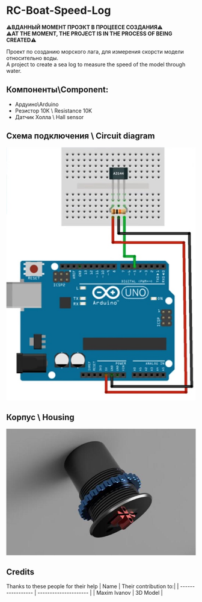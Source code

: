 # RC-Boat-Speed-Log

 ⚠️**ВДАННЫЙ МОМЕНТ ПРОЭКТ В ПРОЦЕЕСЕ СОЗДАНИЯ**⚠️\
 ⚠️**AT THE MOMENT, THE PROJECT IS IN THE PROCESS OF BEING CREATED**⚠️

Проект по  созданию морского лага, для измерения скорсти модели относительно воды.\
A project to create a sea log to measure the speed of the model through water.

## Компоненты\Component:

 - Ардуино\Arduino                      
 - Резистор 10K \ Resistance 10K                   
 - Датчик Холла \ Hall sensor 

## Схема подключения \ Circuit diagram 

![Screenshot](screen.png)

## Корпус \ Housing 
![Screenshot](Body.png)

## Credits 
Thanks to these people for their help
| Name              | Their contribution to:|
| ----------------- | --------------------- |
| Maxim Ivanov      | 3D Model              |
